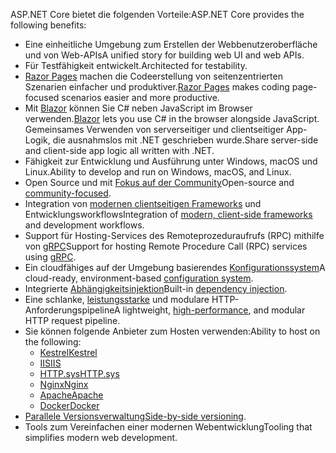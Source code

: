 <span data-ttu-id="e5c2b-101">ASP.NET Core bietet die folgenden Vorteile:</span><span class="sxs-lookup"><span data-stu-id="e5c2b-101">ASP.NET Core provides the following benefits:</span></span>

* <span data-ttu-id="e5c2b-102">Eine einheitliche Umgebung zum Erstellen der Webbenutzeroberfläche und von Web-APIs</span><span class="sxs-lookup"><span data-stu-id="e5c2b-102">A unified story for building web UI and web APIs.</span></span>
* <span data-ttu-id="e5c2b-103">Für Testfähigkeit entwickelt.</span><span class="sxs-lookup"><span data-stu-id="e5c2b-103">Architected for testability.</span></span>
* <span data-ttu-id="e5c2b-104">[Razor Pages](xref:razor-pages/index) machen die Codeerstellung von seitenzentrierten Szenarien einfacher und produktiver.</span><span class="sxs-lookup"><span data-stu-id="e5c2b-104">[Razor Pages](xref:razor-pages/index) makes coding page-focused scenarios easier and more productive.</span></span>
* <span data-ttu-id="e5c2b-105">Mit [Blazor](xref:blazor/index) können Sie C# neben JavaScript im Browser verwenden.</span><span class="sxs-lookup"><span data-stu-id="e5c2b-105">[Blazor](xref:blazor/index) lets you use C# in the browser alongside JavaScript.</span></span> <span data-ttu-id="e5c2b-106">Gemeinsames Verwenden von serverseitiger und clientseitiger App-Logik, die ausnahmslos mit .NET geschrieben wurde.</span><span class="sxs-lookup"><span data-stu-id="e5c2b-106">Share server-side and client-side app logic all written with .NET.</span></span>
* <span data-ttu-id="e5c2b-107">Fähigkeit zur Entwicklung und Ausführung unter Windows, macOS und Linux.</span><span class="sxs-lookup"><span data-stu-id="e5c2b-107">Ability to develop and run on Windows, macOS, and Linux.</span></span>
* <span data-ttu-id="e5c2b-108">Open Source und mit [Fokus auf der Community](https://live.asp.net/)</span><span class="sxs-lookup"><span data-stu-id="e5c2b-108">Open-source and [community-focused](https://live.asp.net/).</span></span>
* <span data-ttu-id="e5c2b-109">Integration von [modernen clientseitigen Frameworks](xref:blazor/index) und Entwicklungsworkflows</span><span class="sxs-lookup"><span data-stu-id="e5c2b-109">Integration of [modern, client-side frameworks](xref:blazor/index) and development workflows.</span></span>
* <span data-ttu-id="e5c2b-110">Support für Hosting-Services des Remoteprozeduraufrufs (RPC) mithilfe von [gRPC](xref:grpc/index)</span><span class="sxs-lookup"><span data-stu-id="e5c2b-110">Support for hosting Remote Procedure Call (RPC) services using [gRPC](xref:grpc/index).</span></span>
* <span data-ttu-id="e5c2b-111">Ein cloudfähiges auf der Umgebung basierendes [Konfigurationssystem](xref:fundamentals/configuration/index)</span><span class="sxs-lookup"><span data-stu-id="e5c2b-111">A cloud-ready, environment-based [configuration system](xref:fundamentals/configuration/index).</span></span>
* <span data-ttu-id="e5c2b-112">Integrierte [Abhängigkeitsinjektion](xref:fundamentals/dependency-injection)</span><span class="sxs-lookup"><span data-stu-id="e5c2b-112">Built-in [dependency injection](xref:fundamentals/dependency-injection).</span></span>
* <span data-ttu-id="e5c2b-113">Eine schlanke, [leistungsstarke](https://github.com/aspnet/benchmarks) und modulare HTTP-Anforderungspipeline</span><span class="sxs-lookup"><span data-stu-id="e5c2b-113">A lightweight, [high-performance](https://github.com/aspnet/benchmarks), and modular HTTP request pipeline.</span></span>
* <span data-ttu-id="e5c2b-114">Sie können folgende Anbieter zum Hosten verwenden:</span><span class="sxs-lookup"><span data-stu-id="e5c2b-114">Ability to host on the following:</span></span>
  * [<span data-ttu-id="e5c2b-115">Kestrel</span><span class="sxs-lookup"><span data-stu-id="e5c2b-115">Kestrel</span></span>](xref:fundamentals/servers/kestrel)
  * [<span data-ttu-id="e5c2b-116">IIS</span><span class="sxs-lookup"><span data-stu-id="e5c2b-116">IIS</span></span>](xref:host-and-deploy/iis/index)
  * [<span data-ttu-id="e5c2b-117">HTTP.sys</span><span class="sxs-lookup"><span data-stu-id="e5c2b-117">HTTP.sys</span></span>](xref:fundamentals/servers/httpsys)
  * [<span data-ttu-id="e5c2b-118">Nginx</span><span class="sxs-lookup"><span data-stu-id="e5c2b-118">Nginx</span></span>](xref:host-and-deploy/linux-nginx)
  * [<span data-ttu-id="e5c2b-119">Apache</span><span class="sxs-lookup"><span data-stu-id="e5c2b-119">Apache</span></span>](xref:host-and-deploy/linux-apache)
  * [<span data-ttu-id="e5c2b-120">Docker</span><span class="sxs-lookup"><span data-stu-id="e5c2b-120">Docker</span></span>](xref:host-and-deploy/docker/index)
* <span data-ttu-id="e5c2b-121">[Parallele Versionsverwaltung](/dotnet/standard/choosing-core-framework-server#side-by-side-net-versions-per-application-level)</span><span class="sxs-lookup"><span data-stu-id="e5c2b-121">[Side-by-side versioning](/dotnet/standard/choosing-core-framework-server#side-by-side-net-versions-per-application-level).</span></span>
* <span data-ttu-id="e5c2b-122">Tools zum Vereinfachen einer modernen Webentwicklung</span><span class="sxs-lookup"><span data-stu-id="e5c2b-122">Tooling that simplifies modern web development.</span></span>
